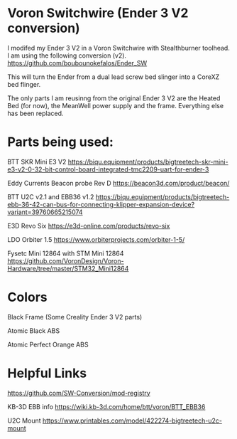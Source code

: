 # Voron Switchwire (Ender 3 V2 conversion)

I modifed my Ender 3 V2 in a Voron Switchwire with Stealthburner toolhead. I am using the following conversion (v2). https://github.com/boubounokefalos/Ender_SW

This will turn the Ender from a dual lead screw bed slinger into a CoreXZ bed flinger.

The only parts I am reusinng from the original Ender 3 V2 are the Heated Bed (for now), the MeanWell power supply and the frame.  Everything else has been replaced.

# Parts being used:

BTT SKR Mini E3 V2  https://biqu.equipment/products/bigtreetech-skr-mini-e3-v2-0-32-bit-control-board-integrated-tmc2209-uart-for-ender-3

Eddy Currents Beacon probe Rev D https://beacon3d.com/product/beacon/

BTT U2C v2.1 and EBB36 v1.2 https://biqu.equipment/products/bigtreetech-ebb-36-42-can-bus-for-connecting-klipper-expansion-device?variant=39760665215074

E3D Revo Six https://e3d-online.com/products/revo-six

LDO Orbiter 1.5 https://www.orbiterprojects.com/orbiter-1-5/

Fysetc Mini 12864 with STM Mini 12864 https://github.com/VoronDesign/Voron-Hardware/tree/master/STM32_Mini12864

# Colors

Black Frame (Some Creality Ender 3 V2 parts)

Atomic Black ABS

Atomic Perfect Orange ABS

# Helpful Links

https://github.com/SW-Conversion/mod-registry

KB-3D EBB info https://wiki.kb-3d.com/home/btt/voron/BTT_EBB36

U2C Mount https://www.printables.com/model/422274-bigtreetech-u2c-mount
